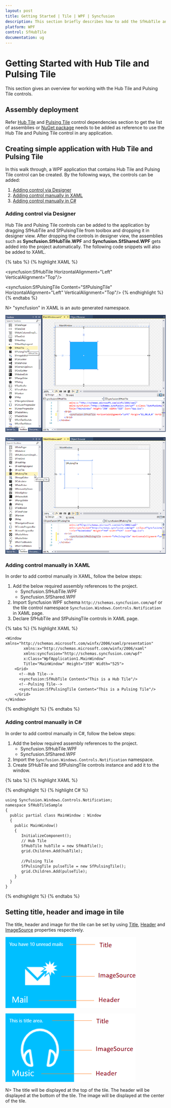 ```yaml
---
layout: post
title: Getting Started | Tile | WPF | Syncfusion
description: This section briefly describes how to add the SfHubTile and SfPulsingTile controls in the application.
platform: WPF
control: SfHubTile
documentation: ug
---
```


# Getting Started with Hub Tile and Pulsing Tile

This section gives an overview for working with the Hub Tile and Pulsing Tile controls.

## Assembly deployment

Refer [Hub Tile](https://help.syncfusion.com/wpf/control-dependencies#sfhubtile) and [Pulsing Tile](https://help.syncfusion.com/wpf/control-dependencies#sfpulsingtile) control dependencies section to get the list of assemblies or [NuGet package](https://help.syncfusion.com/wpf/visual-studio-integration/nuget-packages) needs to be added as reference to use the Hub Tile and Pulsing Tile control in any application.

## Creating simple application with Hub Tile and Pulsing Tile

In this walk through, a WPF application that contains Hub Tile and Pulsing Tile control can be created. By the following ways, the controls can be added: 

1. [Adding control via Designer](#adding-control-via-designer)
2. [Adding control manually in XAML](#adding-control-manually-in-xaml)
3. [Adding control manually in C#](#adding-control-manually-in-c)

### Adding control via Designer

Hub Tile and Pulsing Tile controls can be added to the application by dragging SfHubTile and SfPulsingTile from toolbox and dropping it in designer view. After dropping the controls in designer view, the assemblies such as **Syncfusion.SfHubTile.WPF** and **Syncfusion.SfShared.WPF** gets added into the project automatically. The following code snippets will also be added to XAML.

{% tabs %}
{% highlight XAML %}
<!--For Hub Tile-->
<syncfusion:SfHubTile HorizontalAlignment="Left" VerticalAlignment="Top"/>
<!--For Pulsing Tile-->
<syncfusion:SfPulsingTile Content="SfPulsingTile" HorizontalAlignment="Left" VerticalAlignment="Top"/>
{% endhighlight %}
{% endtabs %}

N> "syncfusion" in XAML is an auto generated namespace.

![wpf hub tile control added by designer](Getting-Started_images/Hubtile.png)

![wpf pulsing tile control added by designer](Getting-Started_images/Pulsingtile.png)
	
### Adding control manually in XAML

In order to add control manually in XAML, follow the below steps:

1. Add the below required assembly references to the project.
	* Syncfusion.SfHubTile.WPF
	* Syncfusion.SfShared.WPF
2. Import Syncfusion WPF schema `http://schemas.syncfusion.com/wpf` or the tile control namespace `Syncfusion.Windows.Controls.Notification` in XAML page.
3. Declare SfHubTile and SfPulsingTile controls in XAML page.

{% tabs %}
{% highlight XAML %}

	<Window xmlns="http://schemas.microsoft.com/winfx/2006/xaml/presentation"
			xmlns:x="http://schemas.microsoft.com/winfx/2006/xaml"
			xmlns:syncfusion="http://schemas.syncfusion.com/wpf" 
			x:Class="WpfApplication1.MainWindow"
			Title="MainWindow" Height="350" Width="525">
		<Grid>
		  <!--Hub Tile-->
		  <syncfusion:SfHubTile Content="This is a Hub Tile"/>
		  <!--Pulsing Tile-->
		  <syncfusion:SfPulsingTile Content="This is a Pulsing Tile"/>
		</Grid>
	</Window>

{% endhighlight %}
{% endtabs %}

### Adding control manually in C#

In order to add control manually in C#, follow the below steps:

1. Add the below required assembly references to the project.
	* Syncfusion.SfHubTile.WPF
	* Syncfusion.SfShared.WPF
2. Import the `Syncfusion.Windows.Controls.Notification` namespace.
3. Create SfHubTile and SfPulsingTile controls instance and add it to the window.

{% tabs %}
{% highlight XAML %}
<Window xmlns="http://schemas.microsoft.com/winfx/2006/xaml/presentation"
        xmlns:x="http://schemas.microsoft.com/winfx/2006/xaml"
        x:Class="WpfApplication1.MainWindow"
        Title="MainWindow" Height="350" Width="525">
	<Grid x:Name="grid">
	</Grid>
</Window>

{% endhighlight %}
{% highlight C# %}

	using Syncfusion.Windows.Controls.Notification;
	namespace SfHubTileSample
	{
	  public partial class MainWindow : Window
	  {
	    public MainWindow()
		{
		   InitializeComponent();
		   // Hub Tile
		   SfHubTile hubTile = new SfHubTile();
		   grid.Children.Add(hubTile);	
		   
		   //Pulsing Tile
		   SfPulsingTile pulseTile = new SfPulsingTile();
		   grid.Children.Add(pulseTile);
		}
	  }
    }

{% endhighlight %}
{% endtabs %}

## Setting title, header and image in tile

The title, header and image for the tile can be set by using [Title](https://help.syncfusion.com/cr/wpf/Syncfusion.SfHubTile.Wpf~Syncfusion.Windows.Controls.Notification.HubTileBase~Title.html), [Header](https://help.syncfusion.com/cr/wpf/Syncfusion.SfShared.Wpf~Syncfusion.Windows.Primitives.HeaderedContentControl~Header.html) and [ImageSource](https://help.syncfusion.com/cr/wpf/Syncfusion.SfHubTile.Wpf~Syncfusion.Windows.Controls.Notification.HubTileBase~ImageSource.html) properties respectively.

![wpf hub tile structure](Getting-Started_images/wpf-hubtile.png)

![wpf pulsing tile structure](Getting-Started_images/pulsingtile-image.png)

N> The title will be displayed at the top of the tile. The header will be displayed at the bottom of the tile. The image will be displayed at the center of the tile.







